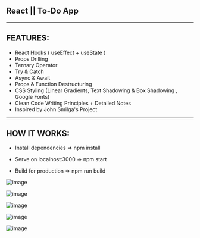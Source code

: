 ## React || To-Do App 

<hr>

## FEATURES:

- React Hooks ( useEffect + useState )
- Props Drilling
- Ternary Operator
- Try & Catch 
- Async & Await  
- Props & Function Destructuring
- CSS Styling (Linear Gradients, Text Shadowing & Box Shadowing , Google Fonts)
- Clean Code Writing Principles + Detailed Notes
- Inspired by John Smilga's Project

<hr>

## HOW IT WORKS:
- Install dependencies =>
npm install

- Serve on localhost:3000 =>
npm start

- Build for production =>
npm run build


![image](https://user-images.githubusercontent.com/90147636/188326684-967aa809-ee85-43c1-8ead-0b49231b231b.png)

![image](https://user-images.githubusercontent.com/90147636/188326694-829b66de-18d1-4c12-8ad5-bc8e17a38ca1.png)

![image](https://user-images.githubusercontent.com/90147636/188326698-ebfb7e5e-e6b6-4d72-8e30-5edaab7b4d0d.png)

![image](https://user-images.githubusercontent.com/90147636/188326707-d5b79d63-a8ea-4023-b361-da971904fb6e.png)

![image](https://user-images.githubusercontent.com/90147636/188326724-1d53775b-b7b8-4bf0-b377-35992e2e6a40.png)

